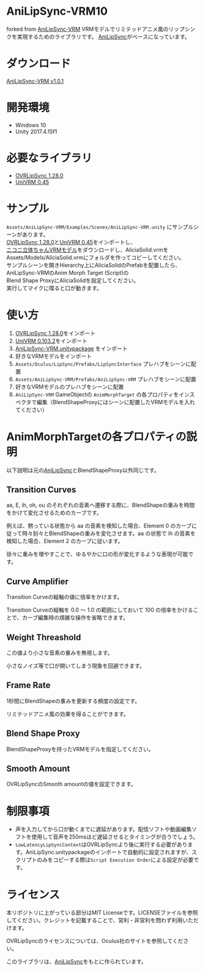# AniLipSync-VRM10
forked from [AniLipSync-VRM](https://github.com/sh-akira/AniLipSync-VRM)
VRMモデルでリミテッドアニメ風のリップシンクを実現するためのライブラリです。
[AniLipSync](https://github.com/XVI/AniLipSync)がベースになっています。

# ダウンロード
[AniLipSync-VRM v1.0.1](https://github.com/sh-akira/AniLipSync-VRM/releases/download/v1.0.1/AniLipSync-VRM_1.0.1.unitypackage)

# 開発環境
- Windows 10
- Unity 2017.4.15f1

# 必要なライブラリ
- [OVRLipSync 1.28.0](https://developer.oculus.com/downloads/package/oculus-lipsync-unity/1.28.0/)
- [UniVRM 0.45](https://github.com/dwango/UniVRM/releases)

# サンプル
`Assets/AniLipSync-VRM/Examples/Scenes/AniLipSync-VRM.unity` にサンプルシーンがあります。  
[OVRLipSync 1.28.0](https://developer.oculus.com/downloads/package/oculus-lipsync-unity/1.28.0/)と[UniVRM 0.45](https://github.com/dwango/UniVRM/releases)をインポートし、  
[ニコニ立体ちゃんVRMモデル](https://3d.nicovideo.jp/works/td32797)をダウンロードし、AliciaSolid.vrmを
Assets/Models/AliciaSolid.vrmにフォルダを作ってコピーしてください。  
サンプルシーンを開きHierarchy上にAliciaSolidのPrefabを配置したら、AniLipSync-VRMのAnim Morph Target (Script)の  
Blend Shape ProxyにAliciaSolidを設定してください。  
実行してマイクに喋ると口が動きます。  

# 使い方
1. [OVRLipSync 1.28.0](https://developer.oculus.com/downloads/package/oculus-lipsync-unity/1.28.0/)をインポート
2. [UniVRM 0.103.2](https://github.com/vrm-c/UniVRM/releases)をインポート
3. [AniLipSync-VRM.unitypackage](https://github.com/sh-akira/AniLipSync-VRM/releases) をインポート
4. 好きなVRMモデルをインポート
5. `Assets/Oculus/LipSync/Prefabs/LipSyncInterface` プレハブをシーンに配置
6. `Assets/AniLipSync-VRM/Prefabs/AniLipSync-VRM` プレハブをシーンに配置
7. 好きなVRMモデルのプレハブをシーンに配置
5. `AniLipSync-VRM` GameObjectの `AnimMorphTarget` の各プロパティをインスペクタで編集（BlendShapeProxyにはシーンに配置したVRMモデルを入れてください）

# AnimMorphTargetの各プロパティの説明
以下説明は元の[AniLipSync](https://github.com/XVI/AniLipSync)とBlendShapeProxy以外同じです。
## Transition Curves
aa, E, ih, oh, ou のそれぞれの音素へ遷移する際に、BlendShapeの重みを時間をかけて変化させるためのカーブです。

例えば、黙っている状態から aa の音素を検知した場合、Element 0 のカーブに従って時々刻々とBlendShapeの重みを変化させます。aa の状態で ih の音素を検知した場合、Element 2 のカーブに従います。

徐々に重みを増やすことで、ゆるやかに口の形が変化するような表現が可能です。

## Curve Amplifier
Transition Curveの縦軸の値に倍率をかけます。

Transition Curveの縦軸を 0.0 ～ 1.0 の範囲にしておいて 100 の倍率をかけることで、カーブ編集時の煩雑な操作を省略できます。

## Weight Threashold
この値より小さな音素の重みを無視します。

小さなノイズ等で口が開いてしまう現象を回避できます。

## Frame Rate
1秒間にBlendShapeの重みを更新する頻度の設定です。

リミテッドアニメ風の効果を得ることができます。

## Blend Shape Proxy
BlendShapeProxyを持ったVRMモデルを指定してください。

## Smooth Amount
OVRLipSyncのSmooth amountの値を設定できます。

# 制限事項
- 声を入力してから口が動くまでに遅延があります。配信ソフトや動画編集ソフトを使用して音声を250msほど遅延させるとタイミングが合うでしょう。
- `LowLatencyLipSyncContext`はOVRLipSyncより後に実行する必要があります。AniLipSync.unitypackageのインポートで自動的に設定されますが、スクリプトのみをコピーする際は`Script Execution Order`による設定が必要です。

# ライセンス
本リポジトリに上がっている部分はMIT Licenseです。LICENSEファイルを参照してください。クレジットを記載することで、営利・非営利を問わず利用いただけます。

OVRLipSyncのライセンスについては、Oculus社のサイトを参照してください。

このライブラリは、[AniLipSync](https://github.com/XVI/AniLipSync/blob/master/LICENSE)をもとに作られています。
